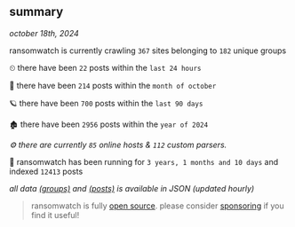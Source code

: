 
## summary
_october 18th, 2024_

ransomwatch is currently crawling `367` sites belonging to `182` unique groups

⏲ there have been `22` posts within the `last 24 hours`

🦈 there have been `214` posts within the `month of october`

🪐 there have been `700` posts within the `last 90 days`

🏚 there have been `2956` posts within the `year of 2024`

_⚙️ there are currently `85` online hosts & `112` custom parsers._

🦕 ransomwatch has been running for `3 years, 1 months and 10 days` and indexed `12413` posts

_all data  [(groups)](http://ransomwhat.telemetry.ltd/groups) and [(posts)](http://ransomwhat.telemetry.ltd/posts) is available in JSON (updated hourly)_

> ransomwatch is fully [open source](https://github.com/joshhighet/ransomwatch#ransomwatch--). please consider [sponsoring](https://github.com/sponsors/joshhighet) if you find it useful!
